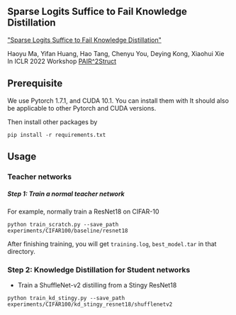 ## Sparse Logits Suffice to Fail Knowledge Distillation

["Sparse Logits Suffice to Fail Knowledge Distillation"](https://openreview.net/pdf?id=BxZgduuNDl5)     

Haoyu Ma, Yifan Huang, Hao Tang, Chenyu You, Deying Kong, Xiaohui Xie  
In ICLR 2022 Workshop [PAIR^2Struct](https://pair2struct-workshop.github.io/)
   


## Prerequisite
We use Pytorch 1.7.1, and CUDA 10.1. You can install them with  It should also be applicable to other Pytorch and CUDA versions.  


Then install other packages by
~~~
pip install -r requirements.txt
~~~

## Usage 


### Teacher networks 

##### Step 1: Train a normal teacher network   

For example, normally train a ResNet18 on CIFAR-10  
~~~
python train_scratch.py --save_path experiments/CIFAR100/baseline/resnet18
~~~
After finishing training, you will get `training.log`, `best_model.tar` in that directory.  
   


### Step 2: Knowledge Distillation for Student networks 

* Train a ShuffleNet-v2 distilling from a Stingy ResNet18 
~~~
python train_kd_stingy.py --save_path experiments/CIFAR100/kd_stingy_resnet18/shufflenetv2
~~~
